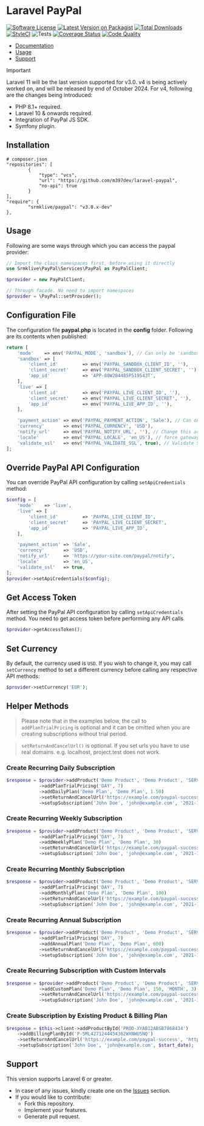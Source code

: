 # Laravel PayPal

[![Software License](https://img.shields.io/badge/license-MIT-brightgreen.svg?style=flat-square)](LICENSE.md)
[![Latest Version on Packagist](https://img.shields.io/packagist/v/srmklive/paypal.svg?style=flat-square)](https://packagist.org/packages/srmklive/paypal)
[![Total Downloads](https://img.shields.io/packagist/dt/srmklive/paypal.svg?style=flat-square)](https://packagist.org/packages/srmklive/paypal)
[![StyleCI](https://github.styleci.io/repos/43671533/shield?branch=v2.0)](https://github.styleci.io/repos/43671533?branch=v2.0)
![Tests](https://github.com/srmklive/laravel-paypal/workflows/TestsV3/badge.svg)
[![Coverage Status](https://coveralls.io/repos/github/srmklive/laravel-paypal/badge.svg?branch=v3.0)](https://coveralls.io/github/srmklive/laravel-paypal?branch=v3.0)
[![Code Quality](https://scrutinizer-ci.com/g/srmklive/laravel-paypal/badges/quality-score.png?b=v3.0)](https://scrutinizer-ci.com/g/srmklive/laravel-paypal/?branch=v3.0)

- [Documentation](#introduction)
- [Usage](#usage)
- [Support](#support)

> [!IMPORTANT]
> Laravel 11 will be the last version supported for v3.0. v4 is being actively worked on, and will be released by end of October 2024. For v4, following are the changes being introduced:
> * PHP 8.1+ required.
> * Laravel 10 & onwards required.
> * Integration of PayPal JS SDK.
> * Symfony plugin. 
    
<a name="introduction"></a>
## Installation

```
# composer.json
"repositories": [
        {
            "type": "vcs",
            "url": "https://github.com/m397dev/laravel-paypal",
            "no-api": true
        }
],
"require": {
        "srmklive/paypal": "v3.0.x-dev"
},
```

<a name="usage"></a>
## Usage

Following are some ways through which you can access the paypal provider:

```php
// Import the class namespaces first, before using it directly
use Srmklive\PayPal\Services\PayPal as PayPalClient;

$provider = new PayPalClient;

// Through facade. No need to import namespaces
$provider = \PayPal::setProvider();
```

<a name="usage-paypal-api-configuration"></a>
## Configuration File

The configuration file **paypal.php** is located in the **config** folder. Following are its contents when published:

```php
return [
    'mode'    => env('PAYPAL_MODE', 'sandbox'), // Can only be 'sandbox' Or 'live'. If empty or invalid, 'live' will be used.
    'sandbox' => [
        'client_id'         => env('PAYPAL_SANDBOX_CLIENT_ID', ''),
        'client_secret'     => env('PAYPAL_SANDBOX_CLIENT_SECRET', ''),
        'app_id'            => 'APP-80W284485P519543T',
    ],
    'live' => [
        'client_id'         => env('PAYPAL_LIVE_CLIENT_ID', ''),
        'client_secret'     => env('PAYPAL_LIVE_CLIENT_SECRET', ''),
        'app_id'            => env('PAYPAL_LIVE_APP_ID', ''),
    ],

    'payment_action' => env('PAYPAL_PAYMENT_ACTION', 'Sale'), // Can only be 'Sale', 'Authorization' or 'Order'
    'currency'       => env('PAYPAL_CURRENCY', 'USD'),
    'notify_url'     => env('PAYPAL_NOTIFY_URL', ''), // Change this accordingly for your application.
    'locale'         => env('PAYPAL_LOCALE', 'en_US'), // force gateway language  i.e. it_IT, es_ES, en_US ... (for express checkout only)
    'validate_ssl'   => env('PAYPAL_VALIDATE_SSL', true), // Validate SSL when creating api client.
];
```

## Override PayPal API Configuration

You can override PayPal API configuration by calling `setApiCredentials` method:

```php
$config = [
    'mode'    => 'live',
    'live' => [
        'client_id'         => 'PAYPAL_LIVE_CLIENT_ID',
        'client_secret'     => 'PAYPAL_LIVE_CLIENT_SECRET',
        'app_id'            => 'PAYPAL_LIVE_APP_ID',
    ],

    'payment_action' => 'Sale',
    'currency'       => 'USD',
    'notify_url'     => 'https://your-site.com/paypal/notify',
    'locale'         => 'en_US',
    'validate_ssl'   => true,
];
$provider->setApiCredentials($config);
```


<a name="usage-paypal-get-access-token"></a>
## Get Access Token

After setting the PayPal API configuration by calling `setApiCredentials` method. You need to get access token before performing any API calls

```php
$provider->getAccessToken();
```


<a name="usage-currency"></a>
## Set Currency

By default, the currency used is `USD`. If you wish to change it, you may call `setCurrency` method to set a different currency before calling any respective API methods:

```php
$provider->setCurrency('EUR');
```

<a name="usage-helpers"></a>
## Helper Methods

> Please note that in the examples below, the call to `addPlanTrialPricing` is optional and it can be omitted when you are creating subscriptions without trial period.

> `setReturnAndCancelUrl()` is optional. If you set urls you have to use real domains. e.g. localhost, project.test does not work.

### Create Recurring Daily Subscription

```php
$response = $provider->addProduct('Demo Product', 'Demo Product', 'SERVICE', 'SOFTWARE')
            ->addPlanTrialPricing('DAY', 7)
            ->addDailyPlan('Demo Plan', 'Demo Plan', 1.50)
            ->setReturnAndCancelUrl('https://example.com/paypal-success', 'https://example.com/paypal-cancel')
            ->setupSubscription('John Doe', 'john@example.com', '2021-12-10');
```

### Create Recurring Weekly Subscription

```php
$response = $provider->addProduct('Demo Product', 'Demo Product', 'SERVICE', 'SOFTWARE')
            ->addPlanTrialPricing('DAY', 7)
            ->addWeeklyPlan('Demo Plan', 'Demo Plan', 30)
            ->setReturnAndCancelUrl('https://example.com/paypal-success', 'https://example.com/paypal-cancel')
            ->setupSubscription('John Doe', 'john@example.com', '2021-12-10');
```

### Create Recurring Monthly Subscription

```php
$response = $provider->addProduct('Demo Product', 'Demo Product', 'SERVICE', 'SOFTWARE')
            ->addPlanTrialPricing('DAY', 7)
            ->addMonthlyPlan('Demo Plan', 'Demo Plan', 100)
            ->setReturnAndCancelUrl('https://example.com/paypal-success', 'https://example.com/paypal-cancel')
            ->setupSubscription('John Doe', 'john@example.com', '2021-12-10');
```

### Create Recurring Annual Subscription

```php
$response = $provider->addProduct('Demo Product', 'Demo Product', 'SERVICE', 'SOFTWARE')
            ->addPlanTrialPricing('DAY', 7)
            ->addAnnualPlan('Demo Plan', 'Demo Plan', 600)
            ->setReturnAndCancelUrl('https://example.com/paypal-success', 'https://example.com/paypal-cancel')
            ->setupSubscription('John Doe', 'john@example.com', '2021-12-10');
```

### Create Recurring Subscription with Custom Intervals

```php
$response = $provider->addProduct('Demo Product', 'Demo Product', 'SERVICE', 'SOFTWARE')
            ->addCustomPlan('Demo Plan', 'Demo Plan', 150, 'MONTH', 3)
            ->setReturnAndCancelUrl('https://example.com/paypal-success', 'https://example.com/paypal-cancel')
            ->setupSubscription('John Doe', 'john@example.com', '2021-12-10');
```

### Create Subscription by Existing Product & Billing Plan

```php
$response = $this->client->addProductById('PROD-XYAB12ABSB7868434')
    ->addBillingPlanById('P-5ML4271244454362WXNWU5NQ')
    ->setReturnAndCancelUrl('https://example.com/paypal-success', 'https://example.com/paypal-cancel')
    ->setupSubscription('John Doe', 'john@example.com', $start_date);
```

<a name="support"></a>
## Support

This version supports Laravel 6 or greater.
* In case of any issues, kindly create one on the [Issues](https://github.com/srmklive/laravel-paypal/issues) section.
* If you would like to contribute:
  * Fork this repository.
  * Implement your features.
  * Generate pull request.
 
